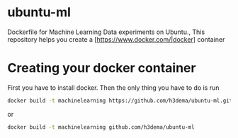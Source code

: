 # ubuntu-ml
Dockerfile for Machine Learning Data experiments on Ubuntu.,
This repository helps you create a [https://www.docker.com/|docker] container



# Creating your docker container

First you have to install docker. Then the only thing you have to do is run
```bash
docker build -t machinelearning https://github.com/h3dema/ubuntu-ml.git
```

or

```bash
docker build -t machinelearning github.com/h3dema/ubuntu-ml
```
